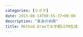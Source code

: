 ```yaml
---
categories: [小ネタ]
date: 2015-08-14T00:55:37+09:00
description: "某会の余興"
title: Method Drawでお手軽LGTM生成
---
```


<section data-markdown
    data-separator="\n===\n"
    data-vertical="\n---\n"
    data-notes="^Note:">
<script type="text/template">
# Method Drawでお手軽LGTM生成
----------------------

<!-- .slide: class="center" -->
===
# About Me
---------
![κeenのアイコン](/images/icon.png) <!-- .element: style="position:absolute;right:0;z-index:-1" -->

 + κeen
 + [@blackenedgold](https://twitter.com/blackenedgold)
 + Github: [KeenS](https://github.com/KeenS)
 + サイバーエージェントのエンジニア
 + Lisp, ML, Shell Scriptあたりを書きます

===
# Method Draw
-------------

* シンプルなSVG エディタ
* オープンソース
* [editor.method.ac](http://editor.method.ac/)

===
# デモ

<!-- .slide: class="center" -->
===
# 以上
------
Have a happy hacking life
<!-- .slide: class="center" -->

</script>
</section>
